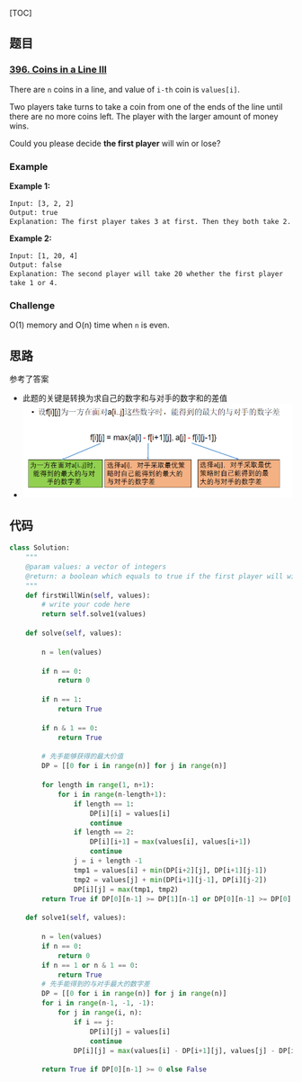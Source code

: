 [TOC]

## 题目

### [396. Coins in a Line III](https://www.lintcode.com/problem/coins-in-a-line-iii/description)

There are `n` coins in a line, and value of `i-th` coin is `values[i]`.

Two players take turns to take a coin from one of the ends of the line until there are no more coins left. The player with the larger amount of money wins.

Could you please decide **the first player** will win or lose?

### Example

**Example 1:**

```
Input: [3, 2, 2]
Output: true
Explanation: The first player takes 3 at first. Then they both take 2.
```

**Example 2:**

```
Input: [1, 20, 4]
Output: false
Explanation: The second player will take 20 whether the first player take 1 or 4.
```

### Challenge

O(1) memory and O(n) time when `n` is even.

## 思路

参考了答案

* 此题的关键是转换为求自己的数字和与对手的数字和的差值
* ![](../../assets/396.coins-in-a-line-iii.png)

## 代码

```python
class Solution:
    """
    @param values: a vector of integers
    @return: a boolean which equals to true if the first player will win
    """
    def firstWillWin(self, values):
        # write your code here
        return self.solve1(values)
    
    def solve(self, values):
        
        n = len(values)
        
        if n == 0:
            return 0
        
        if n == 1:
            return True
        
        if n & 1 == 0:
            return True
        
        # 先手能够获得的最大价值
        DP = [[0 for i in range(n)] for j in range(n)]
        
        for length in range(1, n+1):
            for i in range(n-length+1):
                if length == 1:
                    DP[i][i] = values[i]
                    continue
                if length == 2:
                    DP[i][i+1] = max(values[i], values[i+1])
                    continue
                j = i + length -1
                tmp1 = values[i] + min(DP[i+2][j], DP[i+1][j-1])
                tmp2 = values[j] + min(DP[i+1][j-1], DP[i][j-2])
                DP[i][j] = max(tmp1, tmp2)
        return True if DP[0][n-1] >= DP[1][n-1] or DP[0][n-1] >= DP[0][n-2] else False
    
    def solve1(self, values):
        
        n = len(values)
        if n == 0:
            return 0
        if n == 1 or n & 1 == 0:
            return True
        # 先手能得到的与对手最大的数字差
        DP = [[0 for i in range(n)] for j in range(n)]
        for i in range(n-1, -1, -1):
            for j in range(i, n):
                if i == j:
                    DP[i][j] = values[i]
                    continue
                DP[i][j] = max(values[i] - DP[i+1][j], values[j] - DP[i][j-1])
        
        return True if DP[0][n-1] >= 0 else False
```

